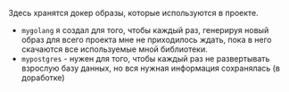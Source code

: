 Здесь хранятся докер образы, которые используются в проекте.
- `mygolang` я создал для того, чтобы каждый раз, генерируя новый образ для всего проекта мне не приходилось ждать, пока в него скачаются все используемые мной библиотеки.
- `mypostgres` - нужен для того, чтобы каждый раз не развертывать взрослую базу данных, но вся нужная информация сохранялась (в доработке)